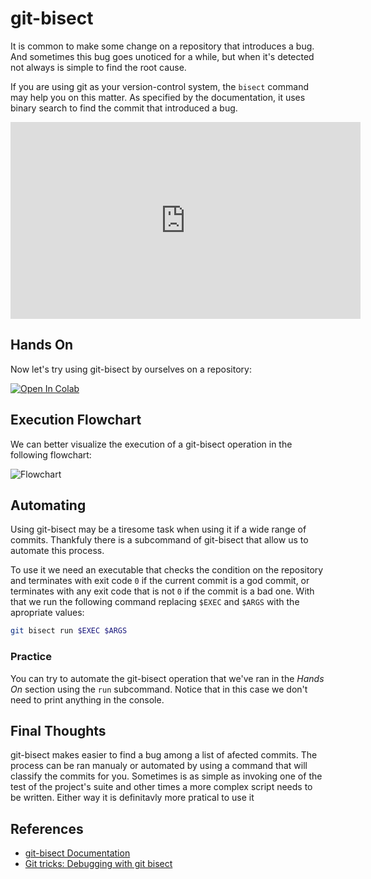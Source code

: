 # git-bisect

It is common to make some change on a repository that introduces a bug. And sometimes this bug goes unoticed for a while, but when it's detected not always is simple to find the root cause.

If you are using git as your version-control system, the `bisect` command may help you on this matter. As specified by the documentation, it uses binary search to find the commit that introduced a bug.

<iframe width="560" height="315" src="https://www.youtube.com/embed/D7JJnLFOn4A" frameborder="0" allow="accelerometer; autoplay; encrypted-media; gyroscope; picture-in-picture" allowfullscreen></iframe>

## Hands On

Now let's try using git-bisect by ourselves on a repository:

<a href="https://colab.research.google.com/github/damorimRG/practical_testing_book/blob/master/debugging/gitbisect.ipynb" target="_blank"><img alt="Open In Colab" src="https://colab.research.google.com/assets/colab-badge.svg"></a>

## Execution Flowchart

We can better visualize the execution of a git-bisect operation in the following flowchart:

![Flowchart](../assets/git_bisect/git_bisect_flowchart.png)

## Automating

Using git-bisect may be a tiresome task when using it if a wide range of commits. Thankfuly there is a subcommand of git-bisect that allow us to automate this process.

To use it we need an executable that checks the condition on the repository and terminates with exit code `0` if the current commit is a god commit, or terminates with any exit code that is not `0` if the commit is a bad one. With that we run the following command replacing `$EXEC` and `$ARGS` with the apropriate values:

```bash
git bisect run $EXEC $ARGS
```

### Practice

You can try to automate the git-bisect operation that we've ran in the _Hands On_ section using the `run` subcommand. Notice that in this case we don't need to print anything in the console.

## Final Thoughts

git-bisect makes easier to find a bug among a list of afected commits. The process can be ran manualy or automated by using a command that will classify the commits for you. Sometimes is as simple as invoking one of the test of the project's suite and other times a more complex script needs to be written. Either way it is definitavly more pratical to use it 

## References

- [git-bisect Documentation](https://git-scm.com/docs/git-bisect)
- [Git tricks: Debugging with git bisect](https://goiabada.blog/git-tricks-debugging-with-git-bisect-78f72807436f)
 